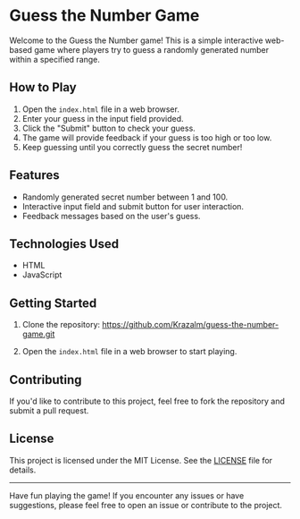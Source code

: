# Guess the Number Game

Welcome to the Guess the Number game! This is a simple interactive web-based game where players try to guess a randomly generated number within a specified range.

## How to Play

1. Open the `index.html` file in a web browser.
2. Enter your guess in the input field provided.
3. Click the "Submit" button to check your guess.
4. The game will provide feedback if your guess is too high or too low.
5. Keep guessing until you correctly guess the secret number!

## Features

- Randomly generated secret number between 1 and 100.
- Interactive input field and submit button for user interaction.
- Feedback messages based on the user's guess.

## Technologies Used

- HTML
- JavaScript

## Getting Started

1. Clone the repository:
https://github.com/Krazalm/guess-the-number-game.git

2. Open the `index.html` file in a web browser to start playing.

## Contributing

If you'd like to contribute to this project, feel free to fork the repository and submit a pull request.

## License

This project is licensed under the MIT License. See the [LICENSE](LICENSE) file for details.

---

Have fun playing the game! If you encounter any issues or have suggestions, please feel free to open an issue or contribute to the project.
